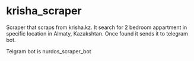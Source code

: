 # krisha_scraper

Scraper that scraps from krisha.kz. It search for 2 bedroom appartment in specific location in Almaty, Kazakshtan. Once found it sends it to telegram bot. 

Telgram bot is nurdos_scraper_bot

